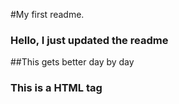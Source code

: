 #My first readme.
### Hello, I just updated the readme
##This gets better day by day
<h3> This is a HTML tag </h3>
